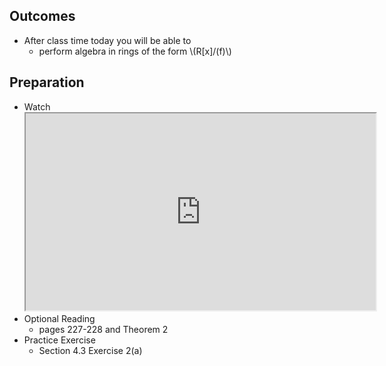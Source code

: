 <h2>Outcomes</h2>
<ul>
<li>After class time today you will be able to
<ul>
<li>perform algebra in rings of the form \(R[x]/(f)\)</li>
</ul>
</li>
</ul>
<h2>Preparation</h2>
<ul>
<li>Watch<br><iframe title="embedded content" src="https://www.youtube.com/embed/_d_ZvuEXivs" width="560" height="315" allowfullscreen="allowfullscreen" allow="accelerometer; autoplay; clipboard-write; encrypted-media; gyroscope; picture-in-picture" data-mce-fragment="1"></iframe></li>
<li>Optional Reading
<ul>
<li>pages 227-228 and Theorem 2</li>
</ul>
</li>
<li>Practice Exercise
<ul>
<li>Section 4.3 Exercise 2(a)</li>
</ul>
</li>
</ul>